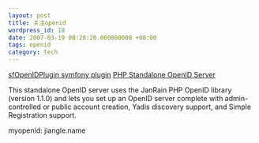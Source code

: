 ```yaml
---
layout: post
title: 关注openid
wordpress_id: 18
date: 2007-03-19 00:28:20.000000000 +08:00
tags: openid
category: tech
---
```

[sfOpenIDPlugin symfony plugin](http://www.symfony-project.com/trac/wiki/sfOpenIDPlugin)
[PHP Standalone OpenID Server](http://www.openidenabled.com/openid/php-standalone-openid-server)

This standalone OpenID server uses the JanRain PHP OpenID library (version 1.1.0) and lets you set up an OpenID server complete with admin-controlled or public account creation, Yadis discovery support, and Simple Registration support.

myopenid:
jiangle.name
